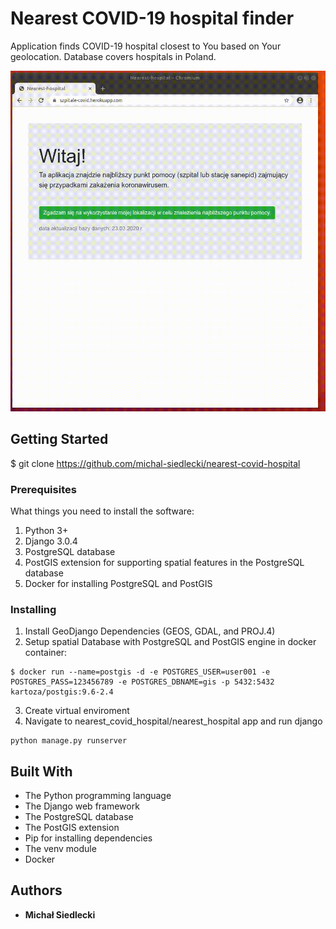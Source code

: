 # Nearest COVID-19 hospital finder

Application finds COVID-19 hospital closest to You based on Your geolocation. Database covers hospitals in Poland.

![sample](/img/vid.gif)


## Getting Started

$ git clone https://github.com/michal-siedlecki/nearest-covid-hospital

### Prerequisites

What things you need to install the software:

1. Python 3+
2. Django 3.0.4
3. PostgreSQL database
4. PostGIS extension for supporting spatial features in the PostgreSQL database
6. Docker for installing PostgreSQL and PostGIS

### Installing

1. Install GeoDjango Dependencies (GEOS, GDAL, and PROJ.4)
2. Setup spatial Database with PostgreSQL and PostGIS engine in docker container: 
```
$ docker run --name=postgis -d -e POSTGRES_USER=user001 -e POSTGRES_PASS=123456789 -e POSTGRES_DBNAME=gis -p 5432:5432 kartoza/postgis:9.6-2.4
```
3. Create virtual enviroment
4. Navigate to nearest_covid_hospital/nearest_hospital app and run django
```
python manage.py runserver
```

## Built With

* The Python programming language
* The Django web framework
* The PostgreSQL database
* The PostGIS extension
* Pip for installing dependencies
* The venv module
* Docker

## Authors

* **Michał Siedlecki**
